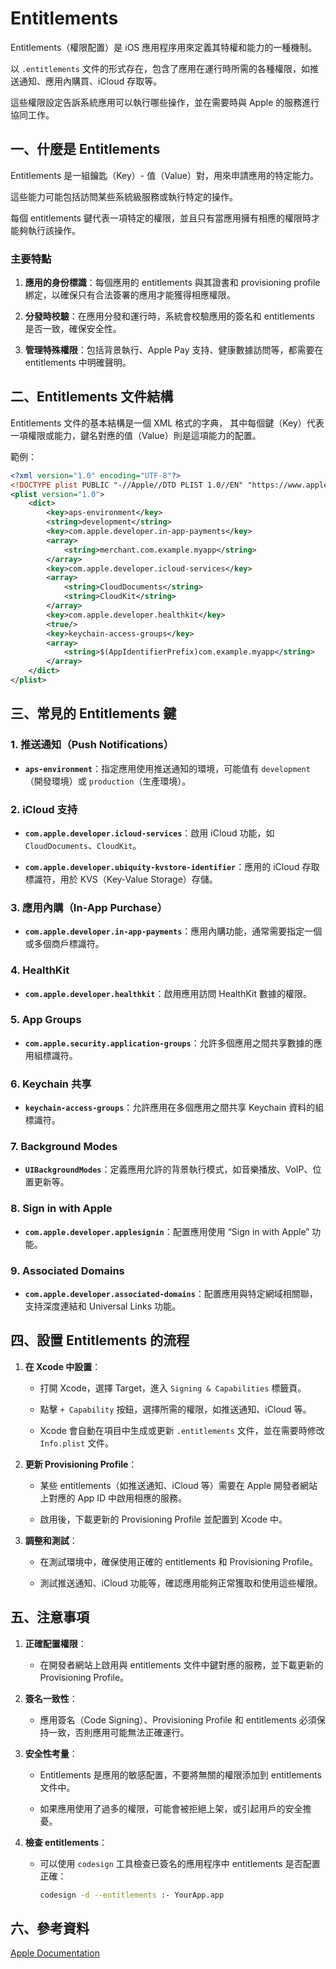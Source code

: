 # Entitlements

Entitlements（權限配置）是 iOS 應用程序用來定義其特權和能力的一種機制。

以 `.entitlements` 文件的形式存在，包含了應用在運行時所需的各種權限，如推送通知、應用內購買、iCloud 存取等。

這些權限設定告訴系統應用可以執行哪些操作，並在需要時與 Apple 的服務進行協同工作。

## 一、什麼是 Entitlements

Entitlements 是一組鑰匙（Key）- 值（Value）對，用來申請應用的特定能力。

這些能力可能包括訪問某些系統級服務或執行特定的操作。

每個 entitlements 鍵代表一項特定的權限，並且只有當應用擁有相應的權限時才能夠執行該操作。

### 主要特點

1. **應用的身份標識**：每個應用的 entitlements 與其證書和 provisioning profile 綁定，以確保只有合法簽署的應用才能獲得相應權限。

2. **分發時校驗**：在應用分發和運行時，系統會校驗應用的簽名和 entitlements 是否一致，確保安全性。

3. **管理特殊權限**：包括背景執行、Apple Pay 支持、健康數據訪問等，都需要在 entitlements 中明確聲明。

## 二、Entitlements 文件結構

Entitlements 文件的基本結構是一個 XML 格式的字典，
其中每個鍵（Key）代表一項權限或能力，鍵名對應的值（Value）則是這項能力的配置。

範例：

```xml
<?xml version="1.0" encoding="UTF-8"?>
<!DOCTYPE plist PUBLIC "-//Apple//DTD PLIST 1.0//EN" "https://www.apple.com/DTDs/PropertyList-1.0.dtd">
<plist version="1.0">
    <dict>
        <key>aps-environment</key>
        <string>development</string>
        <key>com.apple.developer.in-app-payments</key>
        <array>
            <string>merchant.com.example.myapp</string>
        </array>
        <key>com.apple.developer.icloud-services</key>
        <array>
            <string>CloudDocuments</string>
            <string>CloudKit</string>
        </array>
        <key>com.apple.developer.healthkit</key>
        <true/>
        <key>keychain-access-groups</key>
        <array>
            <string>$(AppIdentifierPrefix)com.example.myapp</string>
        </array>
    </dict>
</plist>
```

## 三、常見的 Entitlements 鍵

### 1. 推送通知（Push Notifications）

- **`aps-environment`**：指定應用使用推送通知的環境，可能值有 `development`（開發環境）或 `production`（生產環境）。

### 2. iCloud 支持

- **`com.apple.developer.icloud-services`**：啟用 iCloud 功能，如 `CloudDocuments`、`CloudKit`。

- **`com.apple.developer.ubiquity-kvstore-identifier`**：應用的 iCloud 存取標識符，用於 KVS（Key-Value Storage）存儲。

### 3. 應用內購（In-App Purchase）

- **`com.apple.developer.in-app-payments`**：應用內購功能，通常需要指定一個或多個商戶標識符。

### 4. HealthKit

- **`com.apple.developer.healthkit`**：啟用應用訪問 HealthKit 數據的權限。

### 5. App Groups

- **`com.apple.security.application-groups`**：允許多個應用之間共享數據的應用組標識符。

### 6. Keychain 共享

- **`keychain-access-groups`**：允許應用在多個應用之間共享 Keychain 資料的組標識符。

### 7. Background Modes

- **`UIBackgroundModes`**：定義應用允許的背景執行模式，如音樂播放、VoIP、位置更新等。

### 8. Sign in with Apple

- **`com.apple.developer.applesignin`**：配置應用使用 “Sign in with Apple” 功能。

### 9. Associated Domains

- **`com.apple.developer.associated-domains`**：配置應用與特定網域相關聯，支持深度連結和 Universal Links 功能。

## 四、設置 Entitlements 的流程

1. **在 Xcode 中設置**：

   - 打開 Xcode，選擇 Target，進入 `Signing & Capabilities` 標籤頁。

   - 點擊 `+ Capability` 按鈕，選擇所需的權限，如推送通知、iCloud 等。

   - Xcode 會自動在項目中生成或更新 `.entitlements` 文件，並在需要時修改 `Info.plist` 文件。

2. **更新 Provisioning Profile**：

   - 某些 entitlements（如推送通知、iCloud 等）需要在 Apple 開發者網站上對應的 App ID 中啟用相應的服務。

   - 啟用後，下載更新的 Provisioning Profile 並配置到 Xcode 中。

3. **調整和測試**：

   - 在測試環境中，確保使用正確的 entitlements 和 Provisioning Profile。

   - 測試推送通知、iCloud 功能等，確認應用能夠正常獲取和使用這些權限。

## 五、注意事項

1. **正確配置權限**：

   - 在開發者網站上啟用與 entitlements 文件中鍵對應的服務，並下載更新的 Provisioning Profile。

2. **簽名一致性**：

   - 應用簽名（Code Signing）、Provisioning Profile 和 entitlements 必須保持一致，否則應用可能無法正確運行。

3. **安全性考量**：

   - Entitlements 是應用的敏感配置，不要將無關的權限添加到 entitlements 文件中。

   - 如果應用使用了過多的權限，可能會被拒絕上架，或引起用戶的安全擔憂。

4. **檢查 entitlements**：

   - 可以使用 `codesign` 工具檢查已簽名的應用程序中 entitlements 是否配置正確：

     ```bash
     codesign -d --entitlements :- YourApp.app
     ```

## 六、參考資料

[Apple Documentation](https://developer.apple.com/documentation/bundleresources/entitlements)
